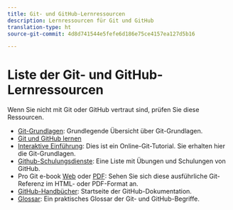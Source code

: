 ```yaml
---
title: Git- und GitHub-Lernressourcen
description: Lernressourcen für Git und GitHub
translation-type: ht
source-git-commit: 4d8d741544e5fefe6d186e75ce4157ea127d5b16

---
```



# Liste der Git- und GitHub-Lernressourcen

Wenn Sie nicht mit Git oder GitHub vertraut sind, prüfen Sie diese Ressourcen.

- [Git-Grundlagen](https://git-scm.com/book/en/v2/Getting-Started-Git-Basics): Grundlegende Übersicht über Git-Grundlagen.
- [Git und GitHub lernen](https://help.github.com/articles/good-resources-for-learning-git-and-github/)
- [Interaktive Einführung](https://try.github.io/): Dies ist ein Online-Git-Tutorial. Sie erhalten hier die Git-Grundlagen.
- [Github-Schulungsdienste](https://services.github.com/training/): Eine Liste mit Übungen und Schulungen von GitHub.
- Pro Git e-book [Web](https://git-scm.com/book/en/v2) oder [PDF](https://progit2.s3.amazonaws.com/en/2016-03-22-f3531/progit-en.1084.pdf): Sehen Sie sich diese ausführliche Git-Referenz im HTML- oder PDF-Format an.
- [GitHub-Handbücher](https://guides.github.com/): Startseite der GitHub-Dokumentation.
- [Glossar](https://help.github.com/articles/github-glossary): Ein praktisches Glossar der Git- und GitHub-Begriffe.
